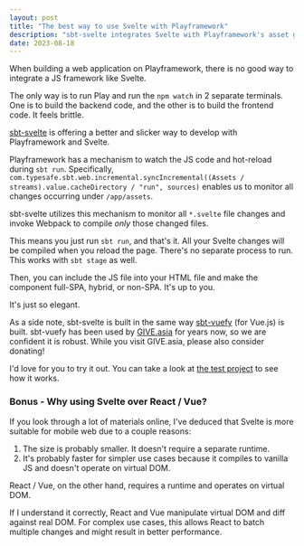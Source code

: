```yaml
---
layout: post
title: "The best way to use Svelte with Playframework"
description: "sbt-svelte integrates Svelte with Playframework's asset generation process. It's the cleanest way to use Svelte with Playframework."
date: 2023-08-18
---
```


When building a web application on Playframework, there is no good way to integrate a JS framework like Svelte.

The only way is to run Play and run the `npm watch` in 2 separate terminals. 
One is to build the backend code, and the other is to build the frontend code. It feels brittle.

[sbt-svelte](https://github.com/tanin47/sbt-svelte) is offering a better and slicker way to develop with Playframework and Svelte.

Playframework has a mechanism to watch the JS code and hot-reload during `sbt run`. Specifically, `com.typesafe.sbt.web.incremental.syncIncremental((Assets / streams).value.cacheDirectory / "run", sources)` 
enables us to monitor all changes occurring under `/app/assets`.

sbt-svelte utilizes this mechanism to monitor all `*.svelte` file changes and invoke Webpack to compile *only* those changed files.

This means you just run `sbt run`, and that's it. All your Svelte changes will be compiled when you reload the page. There's no separate process to run. This works with `sbt stage` as well.

Then, you can include the JS file into your HTML file and make the component full-SPA, hybrid, or non-SPA. It's up to you.

It's just so elegant.

As a side note, sbt-svelte is built in the same way [sbt-vuefy](https://github.com/GIVESocialMovement/sbt-vuefy) (for Vue.js) is built. 
sbt-vuefy has been used by [GIVE.asia](https://give.asia) for years now, so we are confident it is robust.
While you visit GIVE.asia, please also consider donating!

I'd love for you to try it out. You can take a look at [the test project](https://github.com/tanin47/sbt-svelte) to see how it works.

### Bonus - Why using Svelte over React / Vue?

If you look through a lot of materials online, 
I've deduced that Svelte is more suitable for mobile web due to a couple reasons:

1. The size is probably smaller. It doesn't require a separate runtime. 
2. It's probably faster for simpler use cases because it compiles to vanilla JS and doesn't operate on virtual DOM.

React / Vue, on the other hand, requires a runtime and operates on virtual DOM. 

If I understand it correctly, React and Vue manipulate virtual DOM and diff against real DOM. For complex use cases, this allows React to batch multiple changes and might result in better performance.
